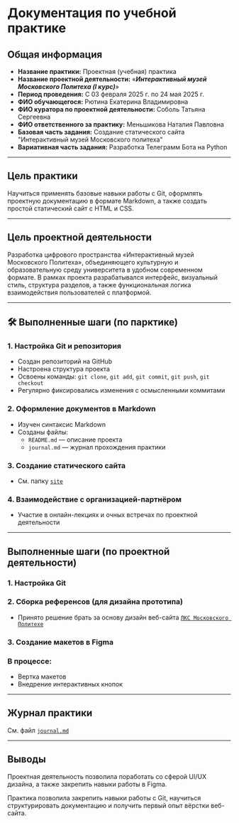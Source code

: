 # Документация по учебной практике

## Общая информация

- **Название практики:** Проектная (учебная) практика
- **Название проектной деятельности:** «**_Интерактивный музей Московского Политеха (I курс)_**»
- **Период проведения:** С 03 февраля 2025 г. по 24 мая 2025 г.
- **ФИО обучающегося:** Рютина Екатерина Владимировна
- **ФИО куратора по проектной деятельности:** Соболь Татьяна Сергеевна
- **ФИО ответственного за практику:** Меньшикова Наталия Павловна
- **Базовая часть задания:** Создание статического сайта "Интерактивный музей Московского политеха"
- **Вариативная часть задания:** Разработка Телеграмм Бота на Python

---

## Цель практики

Научиться применять базовые навыки работы с Git, оформлять проектную документацию в формате Markdown, а также создать простой статический сайт с HTML и CSS.

---

## Цель проектной деятельности

Разработка цифрового пространства «Интерактивный музей Московского Политеха», объединяющего культурную и образовательную среду университета в удобном современном формате. В рамках проекта разрабатывался интерфейс, визуальный стиль, структура разделов, а также функциональная логика взаимодействия пользователей с платформой.

---

## 🛠️ Выполненные шаги (по парктике)

### 1. Настройка Git и репозитория

- Создан репозиторий на GitHub
- Настроена структура проекта
- Освоены команды: `git clone`, `git add`, `git commit`, `git push`, `git checkout`
- Регулярно фиксировались изменения с осмысленными коммитами

### 2. Оформление документов в Markdown

- Изучен синтаксис Markdown
- Созданы файлы:
  - `README.md` — описание проекта
  - `journal.md` — журнал прохождения практики

### 3. Создание статического сайта

- См. папку [`site`](https://github.com/e-katerina903/Ryutina-2025/tree/main/site)

### 4. Взаимодействие с организацией-партнёром

- Участие в онлайн-лекциях и очных встречах по проектной деятельности

---

## Выполненные шаги (по проектной деятельности)

### 1. Настройка Git

### 2. Сборка референсов (для дизайна прототипа)

- Принято решение брать за основу дизайн веб-сайта [`ЛКС Московского Политехе`](https://e.mospolytech.ru/#/home)

### 3. Создание макетов в Figma

### В процессе:

- Вертка макетов 
- Внедрение интерактивных кнопок

---

## Журнал практики

См. файл [`journal.md`](./journal.md)

---

## Выводы

Проектная деятельность позволила поработать со сферой UI/UX дизайна, а также закрепить навыки работы в Figma.

Практика позволила закрепить навыки работы с Git, научиться структурировать документацию и получить первый опыт вёрстки веб-сайта.
